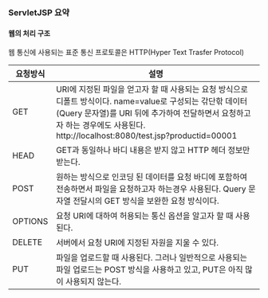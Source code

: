 ### ServletJSP 요약

#### 웹의 처리 구조

웹 통신에 사용되는 표준 통신 프로토콜은 HTTP(Hyper Text Trasfer Protocol)

| 요청방식 | 설명                                                         |
| -------- | ------------------------------------------------------------ |
| GET      | URI에 지정된 파일을 얻고자 할 때 사용되는 요청 방식으로 디폴트 방식이다. name=value로 구성되는 갂단핚 데이터(Query 문자열)를 URI 뒤에 추가하여 전달하면서 요청하고자 하는 경우에도 사용된다. http://localhost:8080/test.jsp?productid=00001 |
| HEAD     | GET과 동일하나 바디 내용은 받지 않고 HTTP 헤더 정보만 받는다. |
| POST     | 원하는 방식으로 인코딩 된 데이터를 요청 바디에 포함하여 전송하면서 파일을 요청하고자 하는경우 사용된다. Query 문자열 전달시의 GET 방식을 보완한 요청 방식이다. |
| OPTIONS  | 요청 URI에 대하여 허용되는 통신 옵션을 알고자 할 때 사용된다. |
| DELETE   | 서버에서 요청 URI에 지정된 자원을 지울 수 있다.              |
| PUT      | 파일을 업로드할 때 사용된다. 그러나 일반적으로 사용되는 파일 업로드는 POST 방식을 사용하고 있고, PUT은 아직 많이 사용되지 않는다. |

